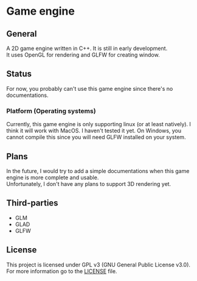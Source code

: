 # Game engine
## General
A 2D game engine written in C++. It is still in early development. <br>
It uses OpenGL for rendering and GLFW for creating window.

## Status
For now, you probably can't use this game engine since there's no documentations. <br>

### Platform (Operating systems)
Currently, this game engine is only supporting linux (or at least natively).
I think it will work with MacOS. I haven't tested it yet.
On Windows, you cannot compile this since you will need GLFW installed on your system.

## Plans
In the future, I would try to add a simple documentations when this game engine is more complete and usable. <br>
Unfortunately, I don't have any plans to support 3D rendering yet.

## Third-parties
- GLM
- GLAD
- GLFW

## License
This project is licensed under GPL v3 (GNU General Public License v3.0). For more information go to the [LICENSE](LICENSE) file.
